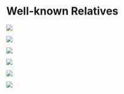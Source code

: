 # Well-known Relatives

[![](figures/relatives/boxplot.png)](pdfs/boxplots_relatives.pdf)

[![](figures/relatives/confluence.png)](pdfs/confluence_relatives.pdf)

[![](figures/relatives/matrix.png)](pdfs/matrix_relatives.pdf)

[![](figures/relatives/pcp.png)](pdfs/pcp_relatives.pdf)

[![](figures/relatives/timecurve.png)](pdfs/timecurve_relatives.pdf)

[![](figures/relatives/treemap.png)](pdfs/treemap_relatives.pdf)
